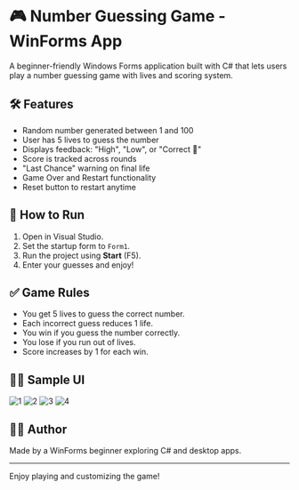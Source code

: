 # 🎮 Number Guessing Game - WinForms App

A beginner-friendly Windows Forms application built with C# that lets users play a number guessing game with lives and scoring system.

## 🛠 Features

- Random number generated between 1 and 100
- User has 5 lives to guess the number
- Displays feedback: "High", "Low", or "Correct 👏"
- Score is tracked across rounds
- "Last Chance" warning on final life
- Game Over and Restart functionality
- Reset button to restart anytime



## 🚀 How to Run

1. Open in Visual Studio.
2. Set the startup form to `Form1`.
3. Run the project using **Start** (F5).
4. Enter your guesses and enjoy!

## ✅ Game Rules

- You get 5 lives to guess the correct number.
- Each incorrect guess reduces 1 life.
- You win if you guess the number correctly.
- You lose if you run out of lives.
- Score increases by 1 for each win.

## 🧑‍💻 Sample UI
![1](https://github.com/user-attachments/assets/6beec3e2-9577-4008-b361-6786b26417b0)
![2](https://github.com/user-attachments/assets/b9a5cf9f-0512-4833-8c05-99eb0d3f2162)
![3](https://github.com/user-attachments/assets/2545e8ed-8694-47bb-a93e-75fdd9bb82d9)
![4](https://github.com/user-attachments/assets/172851dd-b25b-4206-ab5d-c18a54210e0c)


## 🧑‍💻 Author

Made by a WinForms beginner exploring C# and desktop apps.

---

Enjoy playing and customizing the game!
